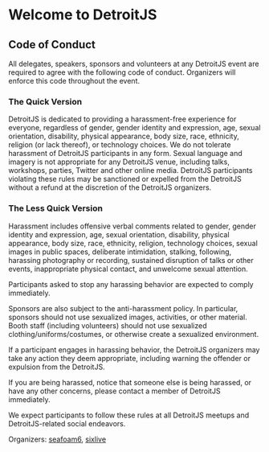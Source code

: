 # Welcome to DetroitJS

## Code of Conduct

All delegates, speakers, sponsors and volunteers at any DetroitJS event are required to agree with the following code of conduct. Organizers will enforce this code throughout the event.

### The Quick Version

DetroitJS is dedicated to providing a harassment-free experience for everyone, regardless of gender, gender identity and expression, age, sexual orientation, disability, physical appearance, body size, race, ethnicity, religion (or lack thereof), or technology choices. We do not tolerate harassment of DetroitJS participants in any form. Sexual language and imagery is not appropriate for any DetroitJS venue, including talks, workshops, parties, Twitter and other online media. DetroitJS participants violating these rules may be sanctioned or expelled from the DetroitJS without a refund at the discretion of the DetroitJS organizers.

### The Less Quick Version

Harassment includes offensive verbal comments related to gender, gender identity and expression, age, sexual orientation, disability, physical appearance, body size, race, ethnicity, religion, technology choices, sexual images in public spaces, deliberate intimidation, stalking, following, harassing photography or recording, sustained disruption of talks or other events, inappropriate physical contact, and unwelcome sexual attention.

Participants asked to stop any harassing behavior are expected to comply immediately.

Sponsors are also subject to the anti-harassment policy. In particular, sponsors should not use sexualized images, activities, or other material. Booth staff (including volunteers) should not use sexualized clothing/uniforms/costumes, or otherwise create a sexualized environment.

If a participant engages in harassing behavior, the DetroitJS organizers may take any action they deem appropriate, including warning the offender or expulsion from the DetroitJS.

If you are being harassed, notice that someone else is being harassed, or have any other concerns, please contact a member of DetroitJS immediately.

We expect participants to follow these rules at all DetroitJS meetups and DetroitJS-related social endeavors.

Organizers: [seafoam6](https://github.com/seafoam6), [sixlive](https://github.com/sixlive)